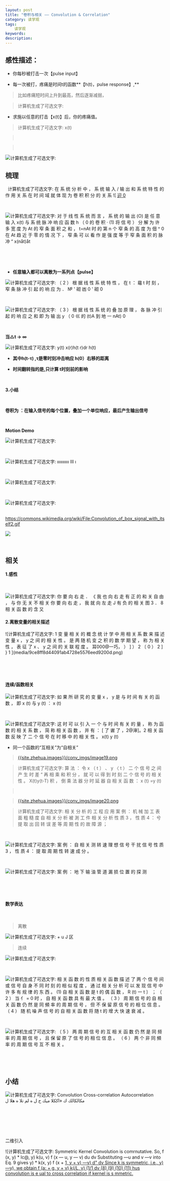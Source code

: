 ```yaml
---
layout: post
title: "卷积与相关 —— Convolution & Correlation"
category: 读学观
tags: 
    读学观
keywords: 
description: 
---
```



## 感性描述：


-   你每秒被打击一次【pulse input】

-   每一次被打，疼痛是时间t的函数**【h(t)，pulse response】,**

>   比如疼痛短时间上升到最高，然后逐渐减弱，

>   []({{site.zhehua.images}}/conv_imgs/image1.png)

>   计算机生成了可选文字:

-   求施以任意的打击【x(t)】后，你的疼痛值。

>   []({{site.zhehua.images}}/conv_imgs/image2.png)

>   计算机生成了可选文字: x(t)

>    

>    

![计算机生成了可选文字: ](media/e8622eb9315e89b11f940e645eda7b1f.png)

## 梳理

 
计算机生成了可选文字: 在 系 统 分 析 中 ， 系 统 输 入 / 输 出 和 系 统 特 性 的 作 用 关 系 在 时 间 域 就 体 现 为 卷 积 积 分 的 关 系
![ [ 迎 0 ](media/c957a6888e3c62534f6bebb5a8cea117.png)

 

![计算机生成了可选文字: 对 于 线 性 系 统 而 言 ， 系 统 的 输 出 (O) 是 任 意 输 入 x(t) 与 系 统 脉 冲 响 应 函 数 h （ 0 的 卷 积 · (1) 将 信 号 ） 分 解 为 许 多 宽 度 为 At 的 窄 条 面 积 之 和 ， t=nAt 时 的 第 n 个 窄 条 的 高 度 为 佃 \^ 0 在 At 趋 近 于 零 的 情 况 下 ， 窄 条 可 以 看 作 是 强 度 等 于 窄 条 面 积 的 脉 冲 “ x(nåt)åt ](media/cc12643de6d329eed39022639c6518fb.png)

 

 

-   **任意输入都可以离散为一系列点【pulse】**

![计算机生成了可选文字: （ 2 ） 根 据 线 性 系 统 特 性 ， 在 t ： 黿 t 时 刻 ， 窄 条 脉 冲 引 起 的 响 应 为 ． № ' 砌 凼 0 ' 砌 0 ](media/1518275aff92c8195311450d49a8fb40.png)

 

![计算机生成了可选文字: （ 3 ） 根 据 线 性 系 统 的 叠 加 原 理 ， 各 脉 冲 引 起 的 响 应 之 和 即 为 输 出 y （ 0 巛 的 (t)A 到 地 一 nAt) 0 ](media/acd09fc48dafaac5e484a96172fe0864.png)

 

**当△t -\> ∞**

![计算机生成了可选文字: y(t) x(r)h(t r)dr h(t) ](media/78f20016ff09a77f51e9dc450e14e643.png)

-   **其中h(t-τ) ,τ是零时刻冲击响应 h(0）右移的距离**

-   **时间翻转指的是,只计算 t时刻前的影响**

 

**3.小结**

 

**卷积为 ：在输入信号的每个位置，叠加一个单位响应，最后产生输出信号**

 

**Motion Demo**

![计算机生成了可选文字: ](media/56c93999c75d2b6668eb1854a74cd36b.png)

 

![计算机生成了可选文字: ııııııııııı III ı ](media/86bcc9d2397f6710781e3fc72762fefe.png)

 

![计算机生成了可选文字: ](media/25707d9f37d7f2c447eff3b32e597e9f.png)

 

![计算机生成了可选文字: ](media/e45b0036eb9c22ccd98418fc14cb6249.png)

 
https://commons.wikimedia.org/wiki/File:Convolution_of_box_signal_with_itself2.gif

![](media/Convolution_of_box_signal_with_itself2.gif)


 

## 相关

####  1.感性

 

![计算机生成了可选文字: 你 要 向 右 走 ． 《 我 也 向 右 走 有 正 的 和 关 自 由 ， 与 你 无 关 不 相 关 你 要 向 右 走 ， 我 就 向 左 走 J 有 负 的 相 关 图 3 ． 8 相 关 函 数 的 含 又 ](media/d0383e88a9f6f5fc08a7c54ece2e04a9.png)

####  2.离散变量的相关描述

![计算机生成了可选文字: 1 变 量 相 关 的 概 念 统 计 学 中 用 相 关 系 数 来 描 述 变 量 x ， y 之 间 的 相 关 性 。 是 两 随 机 变 之 积 的 数 学 期 望 ， 称 为 相 关 性 ， 表 征 了 x 、 y 之 间 的 关 联 程 度 。 耳000\@一巧， ） ] ） 2 〔 0 ） 2 ] } 1 ](media/9ce8ff8d44091ab4728e5576eed9200d.png)

 

 

####  连续/函数相关

![计算机生成了可选文字: 如 果 所 研 究 的 变 量 x ， y 是 与 时 间 有 关 的 函 数 ， 即 x (t) 与 y (t) ： x (t) ](media/c6f10a75d7efc0fe0995ea661874a415.png)

 

![计算机生成了可选文字: 这 时 可 以 引 入 一 个 与 时 间 有 关 的 量 ， 称 为 函 数 的 相 关 系 数 ， 简 称 相 关 函 数 ， 并 有 ： [ 了 谳 了 ，2\@渖]。2 相 关 函 数 反 映 了 二 个 信 号 在 时 移 中 的 相 关 性 。 x(t) y (t) ](media/3b26c95ccea4ff9d549110d575d08ac8.png)

-   同一个函数的“互相关”为“自相关”

>   [{{site.zhehua.images}}/conv_imgs/image19.png]({{site.zhehua.images}}/conv_imgs/image19.png)

>   计算机生成了可选文字: 算 法 ： 令 x （ t 〕 、 y 〈 t ） 二 个 信 号 之 间
>   产 生 时 差 “ 再 相 乘 和 积 分 ， 就 可 以 得 到 时 刻 二 个 信 号 的 相 关
>   性 。 X(t)y(t-T) 积 ， 倒 乘 法 器 分 时 延 器 自 相 关 函 数 ： x (t) =y
>   (t)

>    

>   [{{site.zhehua.images}}/conv_imgs/image20.png]({{site.zhehua.images}}/conv_imgs/image20.png)

>   计算机生成了可选文字: 相 关 分 析 的 工 程 应 用 案 例 ： 机 械 加 工 表 面
>   粗 糙 度 自 相 关 分 析 被 測 工 件 相 关 分 析 性 质 3 ， 性 质 4 ： 兮 提
>   取 出 回 转 误 差 等 周 期 性 的 故 障 源 ；

 

![计算机生成了可选文字: 案 例 ： 自 相 关 测 转 速 理 想 信 号 干 扰 信 号 性 质 3 ， 性 质 4 ： 提 取 周 期 性 转 速 成 分 。 ](media/1d49e7fac5296612d33aac2a6545cf0e.png)

 

![计算机生成了可选文字: 案 例 ： 地 下 输 油 管 道 漏 损 位 置 的 探 测 ](media/efb08dfc2369e0251ddefa372a1e5421.png)

 

 

####  数学表达

 

>   离散

![计算机生成了可选文字: + u J 区 ](media/a51f7199a24ff06a00f17a2160be6999.png)

>   连续

![计算机生成了可选文字: ](media/79ecd49527bf8eaaeef207bd2c30921f.png)

 

![计算机生成了可选文字: 相 关 函 数 的 性 质 相 关 函 数 描 述 了 两 个 信 号 间 或 信 号 自 身 不 同 时 刻 的 相 似 程 度 ， 通 过 相 关 分 析 可 以 发 现 信 号 中 许 多 有 规 律 的 东 西 。 (1) 自 相 关 函 数 是 t 的 偶 函 数 ， R (t) 一 t 〕 ； （ 2 ） 当 亻 = 0 时 ， 自 相 关 函 数 具 有 最 大 值 。 （ 3 ） 周 期 信 号 的 自 相 关 函 数 仍 然 是 同 頻 率 的 周 期 信 号 ， 但 不 保 留 原 信 号 的 相 位 信 息 。 （ 4 ） 随 机 噪 声 信 号 的 自 相 关 函 数 将 随 t 的 增 大 快 速 衰 减 。 ](media/215ddbaad01f579dfe8778ffea13cfbd.png)

 

![计算机生成了可选文字: （ 5 ） 两 周 期 信 号 的 互 相 关 函 数 仍 然 是 同 频 率 的 周 期 信 号 ， 且 保 留 原 了 信 号 的 相 位 信 息 。 （ 6 ） 两 个 非 同 頻 率 的 周 期 信 号 互 不 相 关 。 ](media/0799bc89e0064077007ce5e4f9e97aaf.png)

 

 

## 小结

![计算机生成了可选文字: Convolution Cross-correlation Autocorrelation مكالكالك ك «اككلا ميك ح ل ه لم تلا ه هلا ل ](media/d763c3a58c825b2dc61425f7c7d50b75.png)

 

 

 

二维引入

![计算机生成了可选文字: Symmetric Kernel Convolution is comrnutative. So, f (x, y) \* lc\@, y) k(u, v) f (x — u, y — v) du dv Substituting —u and v —v into Eq. 9 gives y) \* k(x, y) f (x + [1, y + v) —v) d" dv Since k is symmetric, i.e., y) —y), we obtain f (a: + g, y + v) k(/L, v) (1/1 dv (8) (9) (10) (11) hus convolution is e ual to cross correlation if kernel is s mmetric. ](media/ba95a1781f06287f20317529ca049149.png)

 
